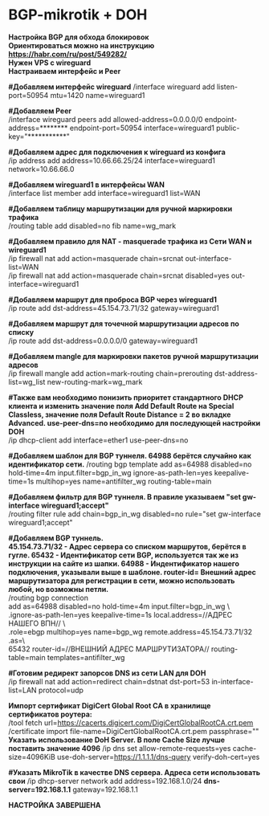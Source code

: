 # BGP-mikrotik + DOH
**Настройка BGP для обхода блокировок  
Ориентироваться можно на инструкцию https://habr.com/ru/post/549282/  
Нужен VPS с wireguard  
Настраиваем интерфейс и Peer**  

**#Добавляем интерфейс wireguard** 
/interface wireguard add listen-port=50954 mtu=1420 name=wireguard1  

**#Добавляем Peer**  
/interface wireguard peers add allowed-address=0.0.0.0/0 endpoint-address=******** endpoint-port=50954 interface=wireguard1 public-key="***********"  

**#Добавляем адрес для подключения к wireguard из конфига**  
/ip address add address=10.66.66.25/24 interface=wireguard1 network=10.66.66.0  

**#Добавляем wireguard1 в интерфейсы WAN**  
/interface list member add interface=wireguard1 list=WAN  

**#Добавляем таблицу маршрутизации для ручной маркировки трафика**  
/routing table add disabled=no fib name=wg_mark  

**#Добавляем правило для NAT - masquerade трафика из Сети WAN и wireguard1**  
/ip firewall nat add action=masquerade chain=srcnat out-interface-list=WAN  
/ip firewall nat add action=masquerade chain=srcnat disabled=yes out-interface=wireguard1  

**#Добавляем маршрут для проброса BGP через wireguard1**  
/ip route add dst-address=45.154.73.71/32 gateway=wireguard1  

**#Добавляем маршрут для точечной маршрутизации адресов по списку**  
/ip route add dst-address=0.0.0.0/0 gateway=wireguard1  

**#Добавляем mangle для маркировки пакетов ручной маршрутизации адресов**  
/ip firewall mangle add action=mark-routing chain=prerouting dst-address-list=wg_list new-routing-mark=wg_mark  

**#Также вам необходимо понизить приоритет стандартного DHCP клиента и изменить значение поля Add Default Route на Special Classless, значение поля Default Route Distance = 2 во вкладке Advanced. use-peer-dns=no необходимо для последующей настройки DOH**  
/ip dhcp-client add interface=ether1 use-peer-dns=no  

**#Добавляем шаблон для BGP туннеля. 64988 берётся случайно как идентификатор сети.**
/routing bgp template add as=64988 disabled=no hold-time=4m input.filter=bgp_in_wg ignore-as-path-len=yes keepalive-time=1s multihop=yes name=antifilter_wg routing-table=main  

**#Добавляем фильтр для BGP туннеля. В правиле указываем "set gw-interface wireguard1;accept"**  
/routing filter rule add chain=bgp_in_wg disabled=no rule="set gw-interface wireguard1;accept"  

**#Добавляем BGP туннель.  
45.154.73.71/32 - Адрес сервера со списком маршрутов, берётся в гугле. 65432 - Идентификатор сети BGP, используется так же из инструкции на сайте из шапки. 64988 - Индентификатор нашего подключения, указывали выше в шаблоне. router-id= Внешний адрес маршрутизатора для регистрации в сети, можно использовать любой, но возможны петли.**  
/routing bgp connection  
add as=64988 disabled=no hold-time=4m input.filter=bgp_in_wg \  
    .ignore-as-path-len=yes keepalive-time=1s local.address=//АДРЕС НАШЕГО ВПН// \  
    .role=ebgp multihop=yes name=bgp_wg remote.address=45.154.73.71/32 .as=\  
    65432 router-id=//ВНЕШНИЙ АДРЕС МАРШРУТИЗАТОРА// routing-table=main templates=antifilter_wg  

**#Готовим редирект запорсов DNS из сети LAN для DOH**  
/ip firewall nat add action=redirect chain=dstnat dst-port=53 in-interface-list=LAN protocol=udp  

**Импорт сертификат DigiCert Global Root CA в хранилище сертификатов роутера:**  
/tool fetch url=https://cacerts.digicert.com/DigiCertGlobalRootCA.crt.pem  
/certificate import file-name=DigiCertGlobalRootCA.crt.pem passphrase=""  
**Указать использование DoH Server. В поле Cache Size лучше поставить значение 4096** 
/ip dns set allow-remote-requests=yes cache-size=4096KiB use-doh-server=https://1.1.1.1/dns-query verify-doh-cert=yes  

**#Указать MikroTik в качестве DNS сервера. Адреса сети использовать свои**
/ip dhcp-server network add address=192.168.1.0/24 **dns-server=192.168.1.1** gateway=192.168.1.1


**НАСТРОЙКА ЗАВЕРШЕНА**

